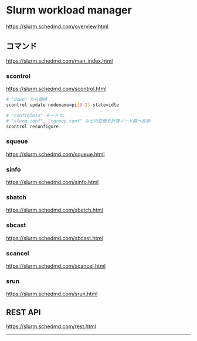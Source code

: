 # Slurm workload manager
https://slurm.schedmd.com/overview.html
## コマンド
https://slurm.schedmd.com/man_index.html
### scontrol
https://slurm.schedmd.com/scontrol.html
~~~sh
# "down" から復帰
scontrol update nodename=pi[0-2] state=idle
~~~
~~~sh
# "configless" モードで、 
# "slurm.conf", "cgroup.conf" などの変更を計算ノード群へ反映
scontrol reconfigure
~~~
### squeue
https://slurm.schedmd.com/squeue.html
### sinfo
https://slurm.schedmd.com/sinfo.html
### sbatch
https://slurm.schedmd.com/sbatch.html
### sbcast
https://slurm.schedmd.com/sbcast.html
### scancel
https://slurm.schedmd.com/scancel.html
### srun
https://slurm.schedmd.com/srun.html

## REST API
https://slurm.schedmd.com/rest.html

---